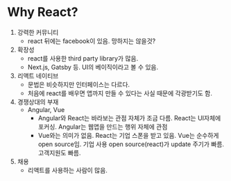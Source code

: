 # Why React?

1. 강력한 커뮤니티
   - react 뒤에는 facebook이 있음. 망하지는 않을것?
2. 확장성
   - react를 사용한 third party library가 많음.
   - Next.js, Gatsby 등. UI의 베이직이라고 볼 수 있음.
3. 리액트 네이티브
   - 문법은 비슷하지만 인터페이스는 다르다.
   - 처음에 react를 배우면 앱까지 만들 수 있다는 사실 때문에 각광받기도 함.
4. 경쟁상대의 부재
   - Angular, Vue
     - Angular와 React는 바라보는 관점 자체가 조금 다름. React는 UI자체에 포커싱. Angular는 웹앱을 만드는 행위 자체에 관점
     - Vue와는 의미가 없음. React는 기업 스폰을 받고 있음. Vue는 순수하게 open source임. 기업 사용 open source(react)가 update 주기가 빠름. 고객지원도 빠름.
5. 채용
   - 리액트를 사용하는 사람이 많음.
